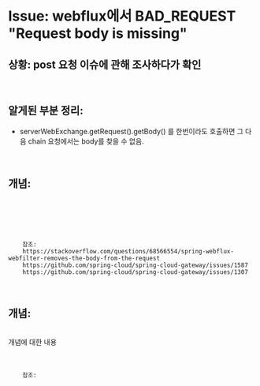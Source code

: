 <!--
author: Dailyscat
purpose: issue arrange
rules:
 (1) 헤더와 문단사이
    <br/>
    <br/>
 (2) 코드가 작성되는 부분은 >로 정리
 (3) 참조는 해당 내용 바로 아래
    <br/>
    <br/>
 (4) 명령어는 bold
 (5) 방안은 ## 안의 과정은 ###
-->

# Issue: webflux에서 BAD_REQUEST "Request body is missing"

## 상황: post 요청 이슈에 관해 조사하다가 확인

<br/>

## 알게된 부분 정리:

- serverWebExchange.getRequest().getBody() 를 한번이라도 호출하면 그 다음 chain 요청에서는 body를 찾을 수 없음.

<br/>

## 개념:

<br/>
<br/>
<br/>
<br/>

        참조:
        https://stackoverflow.com/questions/68566554/spring-webflux-webfilter-removes-the-body-from-the-request
        https://github.com/spring-cloud/spring-cloud-gateway/issues/1587
        https://github.com/spring-cloud/spring-cloud-gateway/issues/1307

<br/>

## 개념:

<br/>
  개념에 대한 내용
<br/>
<br/>
<br/>

        참조:

<br/>
